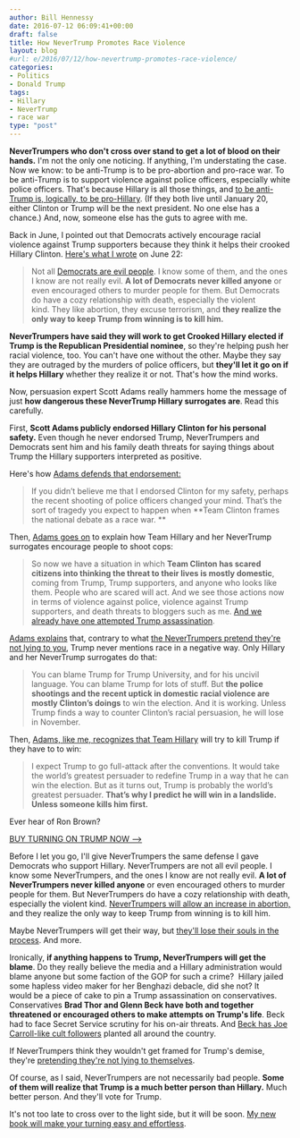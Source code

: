 ```yaml
---
author: Bill Hennessy
date: 2016-07-12 06:09:41+00:00
draft: false
title: How NeverTrump Promotes Race Violence
layout: blog
#url: e/2016/07/12/how-nevertrump-promotes-race-violence/
categories:
- Politics
- Donald Trump
tags:
- Hillary
- NeverTrump
- race war
type: "post"
---
```


**NeverTrumpers who don't cross over stand to get a lot of blood on their hands.** I'm not the only one noticing. If anything, I'm understating the case. Now we know: to be anti-Trump is to be pro-abortion and pro-race war. To be anti-Trump is to support violence against police officers, especially white police officers. That's because Hillary is all those things, and [to be anti-Trump is, logically, to be pro-Hillary](https://hennessysview.com/2016/07/11/warning-reality-doesnt-care/). (If they both live until January 20, either Clinton or Trump will be the next president. No one else has a chance.) And, now, someone else has the guts to agree with me.

Back in June, I pointed out that Democrats actively encourage racial violence against Trump supporters because they think it helps their crooked Hillary Clinton. [Here's what I wrote](https://hennessysview.com/2016/06/22/death-party-blues/) on June 22:



> Not all [Democrats are evil people](https://blog.dilbert.com/post/146307088451/why-gun-control-cant-be-solved-in-the-usa). I know some of them, and the ones I know are not really evil. **A lot of Democrats never killed anyone** or even encouraged others to murder people for them. But Democrats do have a cozy relationship with death, especially the violent kind. They like abortion, they excuse terrorism, and **they realize the only way to keep Trump from winning is to kill him.**



**NeverTrumpers have said they will work to get Crooked Hillary elected if Trump is the Republican Presidential nominee**, so they're helping push her racial violence, too. You can't have one without the other. Maybe they say they are outraged by the murders of police officers, but **they'll let it go on if it helps Hillary** whether they realize it or not. That's how the mind works.

Now, persuasion expert Scott Adams really hammers home the message of just **how dangerous these NeverTrump Hillary surrogates are**. Read this carefully.

First, **Scott Adams publicly endorsed Hillary Clinton for his personal safety.** Even though he never endorsed Trump, NeverTrumpers and Democrats sent him and his family death threats for saying things about Trump the Hillary supporters interpreted as positive.

Here's how [Adams defends that endorsement:](https://blog.dilbert.com/post/147247313346/when-persuasion-turns-deadly)



> If you didn’t believe me that I endorsed Clinton for my safety, perhaps the recent shooting of police officers changed your mind. That’s the sort of tragedy you expect to happen when **Team Clinton frames the national debate as a race war. **



Then, [Adams goes on](https://blog.dilbert.com/post/147247313346/when-persuasion-turns-deadly) to explain how Team Hillary and her NeverTrump surrogates encourage people to shoot cops:



> So now we have a situation in which **Team Clinton has scared citizens into thinking the threat to their lives is mostly domestic**, coming from Trump, Trump supporters, and anyone who looks like them. People who are scared will act. And we see those actions now in terms of violence against police, violence against Trump supporters, and death threats to bloggers such as me. [And we already have one attempted Trump assassination](https://hennessysview.com/2016/06/22/death-party-blues/).



[Adams explains](https://blog.dilbert.com/post/147247313346/when-persuasion-turns-deadly) that, contrary to what [the NeverTrumpers pretend they're not lying to you](https://hennessysview.com/2016/07/10/how-to-pretend-youre-not-lying/), Trump never mentions race in a negative way. Only Hillary and her NeverTrump surrogates do that:



> You can blame Trump for Trump University, and for his uncivil language. You can blame Trump for lots of stuff. But **the police shootings and the recent uptick in domestic racial violence are mostly Clinton’s doings** to win the election. And it is working. Unless Trump finds a way to counter Clinton’s racial persuasion, he will lose in November.



Then, [Adams, like me, recognizes that Team Hillary](https://blog.dilbert.com/post/147247313346/when-persuasion-turns-deadly) will try to kill Trump if they have to to win:



> I expect Trump to go full-attack after the conventions. It would take the world’s greatest persuader to redefine Trump in a way that he can win the election. But as it turns out, Trump is probably the world’s greatest persuader. **That’s why I predict he will win in a landslide. Unless someone kills him first.**



Ever hear of Ron Brown?



[BUY TURNING ON TRUMP NOW -->](https://hennessysview.com/turning-on-trump/)



Before I let you go, I'll give NeverTrumpers the same defense I gave Democrats who support Hillary. NeverTrumpers are not all evil people. I know some NeverTrumpers, and the ones I know are not really evil. **A lot of NeverTrumpers never killed anyone** or even encouraged others to murder people for them. But NeverTrumpers do have a cozy relationship with death, especially the violent kind. [NeverTrumpers will allow an increase in abortion,](https://hennessysview.com/2016/05/09/trump-is-the-only-viable-pro-life-choice/) and they realize the only way to keep Trump from winning is to kill him.

Maybe NeverTrumpers will get their way, but [they'll lose their souls in the process](https://hennessysview.com/2016/05/04/an-affair-to-dismember/). And more.

Ironically, **if anything happens to Trump, NeverTrumpers will get the blame**. Do they really believe the media and a Hillary administration would blame anyone but some faction of the GOP for such a crime?  Hillary jailed some hapless video maker for her Benghazi debacle, did she not? It would be a piece of cake to pin a Trump assassination on conservatives. Conservatives **Brad Thor and Glenn Beck have both and together threatened or encouraged others to make attempts on Trump's life**. Beck had to face Secret Service scrutiny for his on-air threats. And [Beck has Joe Carroll-like cult followers](https://thefollowing.wikia.com/wiki/Joe_Carroll) planted all around the country.

If NeverTrumpers think they wouldn't get framed for Trump's demise, they're [pretending they're not lying to themselves](https://hennessysview.com/2016/07/10/how-to-pretend-youre-not-lying/).

Of course, as I said, NeverTrumpers are not necessarily bad people. **Some of them will realize that Trump is a much better person than Hillary.** Much better person. And they'll vote for Trump.

It's not too late to cross over to the light side, but it will be soon. [My new book will make your turning easy and effortless](https://hennessysview.com/turning-on-trump/).
